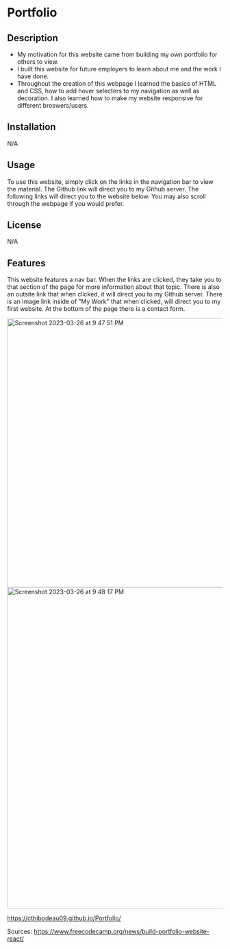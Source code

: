 # Portfolio

## Description

- My motivation for this website came from building my own portfolio for others to view.
- I built this website for future employers to learn about me and the work I have done.
- Throughout the creation of this webpage I learned the basics of HTML and CSS, how to add hover selecters to my navigation as well as decoration. I also learned how to make my website responsive for different broswers/users.

## Installation 
N/A

## Usage

To use this website, simply click on the links in the navigation bar to view the material. The Github link will direct you to my Github server. The following links will direct you to the website below. You may also scroll through the webpage if you would prefer.


## License

N/A

## Features

This website features a nav bar. When the links are clicked, they take you to that section of the page for more information about that topic. There is also an outsite link that when clicked, it will direct you to my Github server. There is an image link inside of "My Work" that when clicked, will direct you to my first website. At the bottom of the page there is a contact form.

<img width="627" alt="Screenshot 2023-03-26 at 9 47 51 PM" src="https://user-images.githubusercontent.com/123329107/227821687-582ffeb6-5274-4792-9e93-8e3f15ca6a06.png">
<img width="749" alt="Screenshot 2023-03-26 at 9 48 17 PM" src="https://user-images.githubusercontent.com/123329107/227821703-1ac9d416-9f23-43d2-8642-c6fe87853e90.png">

https://cthibodeau09.github.io/Portfolio/

Sources:
https://www.freecodecamp.org/news/build-portfolio-website-react/